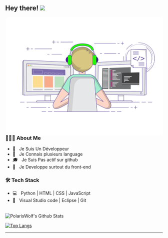 <h2> Hey there! <img src="https://github.com/souvikguria98/souvikguria98/blob/master/Hi.gif" width="25"></h2>
<img align="right" alt="GIF" src="https://raw.githubusercontent.com/devSouvik/devSouvik/master/gif3.gif" width="500"/>

<h3> 👨🏻‍💻 About Me </h3>

- 🔭 &nbsp; Je Suis Un Développeur
- 🤔 &nbsp; Je Connais plusieurs language
- 🎓 &nbsp; Je Suis Pas actif sur github
- 💼 &nbsp; Je Developpe surtout du front-end


<h3>🛠 Tech Stack</h3>

- 💻 &nbsp; Python | HTML | CSS | JavaScript 
- 🔧 &nbsp; Visual Studio code | Eclipse | Git


<br>

<!-- ![souvik's Github Stats](https://github-readme-stats.vercel.app/api?username=devSouvik&show_icons=true&title_color=fff&icon_color=79ff97&text_color=9f9f9f&bg_color=151515) -->
<img align="center" src="https://github-readme-stats.vercel.app/api?username=PolarisWolf&include_all_commits=true&count_private=true&show_icons=true&line_height=20&title_color=7A7ADB&icon_color=2234AE&text_color=D3D3D3&bg_color=0,000000,130F40" alt="PolarisWolf's Github Stats">

</br>


[![Top Langs](https://github-readme-stats.vercel.app/api/top-langs/?username=PolarisWolf&layout=compact&text_color=daf7dc&bg_color=151515)](https://github.com/PolarisWolf/github-readme-stats)



----

